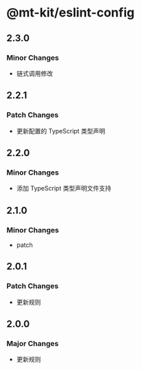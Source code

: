 # @mt-kit/eslint-config

## 2.3.0

### Minor Changes

- 链式调用修改

## 2.2.1

### Patch Changes

- 更新配置的 TypeScript 类型声明

## 2.2.0

### Minor Changes

- 添加 TypeScript 类型声明文件支持

## 2.1.0

### Minor Changes

- patch

## 2.0.1

### Patch Changes

- 更新规则

## 2.0.0

### Major Changes

- 更新规则
